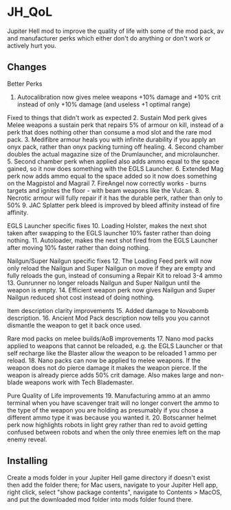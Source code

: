 # JH_QoL
Jupiter Hell mod to improve the quality of life with some of the mod pack, av and manufacturer perks which either don't do anything or don't work or actively hurt you.

## Changes

Better Perks
1. Autocalibration now gives melee weapons +10% damage and +10% crit instead of only +10% damage (and useless +1 optimal range)

Fixed to things that didn't work as expected
2. Sustain Mod perk gives Melee weapons a sustain perk that repairs 5% of armour on kill, instead of a perk that does nothing other than consume a mod slot and the rare mod pack.
3. Medifibre armour heals you with infinite durability if you apply an onyx pack, rather than onyx packing turning off healing.
4. Second chamber doubles the actual magazine size of the Drumlauncher, and microlauncher.
5. Second chamber perk when applied also adds ammo equal to the space gained, so it now does something with the EGLS Launcher.
6. Extended Mag perk now adds ammo equal to the space added so it now does something on the Magpistol and Magrail
7. FireAngel now correctly works - burns targets and ignites the floor - with beam weapons like the Vulcan. 
8. Necrotic armour will fully repair if it has the durable perk, rather than only to 50%
9. JAC Splatter perk bleed is improved by bleed affinity instead of fire affinity.

EGLS Launcher specific fixes
10. Loading Holster, makes the next shot taken after swapping to the EGLS launcher 10% faster rather than doing nothing.
11. Autoloader, makes the next shot fired from the EGLS Launcher after moving 10% faster rather than doing nothing.

Nailgun/Super Nailgun specific fixes
12. The Loading Feed perk will now only reload the Nailgun and Super Nailgun on move if they are empty and fully reloads the gun, instead of consuming a Repair Kit to reload 3-4 ammo
13. Gunrunner no longer reloads Nailgun and Super Nailgun until the weapon is empty.
14. Efficient weapon perk now gives Nailgun and Super Nailgun reduced shot cost instead of doing nothing.

Item description clarity improvements
15. Added damage to Novabomb description.
16. Ancient Mod Pack description now tells you you cannot dismantle the weapon to get it back once used.

Rare mod packs on melee builds/AoB improvements
17. Nano mod packs applied to weapons that cannot be reloaded, e.g. the EGLS Launcher or that self recharge like the Blaster allow the weapon to be reloaded 1 ammo per reload. 
18. Nano packs can now be applied to melee weapons. If the weapon does not do pierce damage it makes the weapon pierce. If the weapon is already pierce adds 50% crit damage. Also makes large and non-blade weapons work with Tech Blademaster.

Pure Quality of Life improvements
19. Manufacturing ammo at an ammo terminal when you have scavenger trait will no longer convert the ammo to the type of the weapon you are holding as presumably if you chose a different ammo type it was because you wanted it.
20. Botscanner helmet perk now highlights robots in light grey rather than red to avoid getting confused between robots and when the only three enemies left on the map enemy reveal.

## Installing

Create a mods folder in your Jupiter Hell game directory if doesn't exist then add the folder there; for Mac users, navigate to your Jupiter Hell app, right click, select "show package contents", navigate to Contents > MacOS, and put the downloaded mod folder into mods folder found there.
